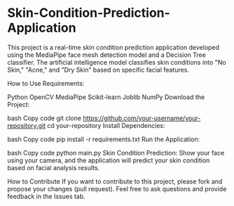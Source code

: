 # Skin-Condition-Prediction-Application
This project is a real-time skin condition prediction application developed using the MediaPipe face mesh detection model and a Decision Tree classifier. The artificial intelligence model classifies skin conditions into "No Skin," "Acne," and "Dry Skin" based on specific facial features.

How to Use
Requirements:

Python
OpenCV
MediaPipe
Scikit-learn
Joblib
NumPy
Download the Project:

bash
Copy code
git clone https://github.com/your-username/your-repository.git
cd your-repository
Install Dependencies:

bash
Copy code
pip install -r requirements.txt
Run the Application:

bash
Copy code
python main.py
Skin Condition Prediction:
Show your face using your camera, and the application will predict your skin condition based on facial analysis results.

How to Contribute
If you want to contribute to this project, please fork and propose your changes (pull request). Feel free to ask questions and provide feedback in the Issues tab.

